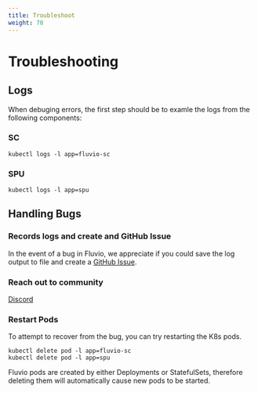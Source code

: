 ```yaml
---
title: Troubleshoot
weight: 70
---
```


# Troubleshooting

## Logs

When debuging errors, the first step should be to examle the logs from the following components:

### SC
```
kubectl logs -l app=fluvio-sc
```
### SPU
```
kubectl logs -l app=spu
```

## Handling Bugs

### Records logs and create and GitHub Issue

In the event of a bug in Fluvio, we appreciate if you could save the log output to file and create a [GitHub Issue](https://github.com/infinyon/fluvio/issues/new?assignees=&labels=bug&template=bug_report.md&title=%5BBug%5D%3A).

### Reach out to community

[Discord](https://discord.gg/zHsWBt5Z2n)

### Restart Pods

To attempt to recover from the bug, you can try restarting the K8s pods. 

```
kubectl delete pod -l app=fluvio-sc
kubectl delete pod -l app=spu
```

Fluvio pods are created by either Deployments or StatefulSets, therefore deleting them will automatically cause new pods to be started.